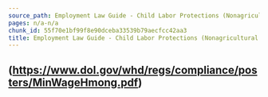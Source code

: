 ```yaml
---
source_path: Employment Law Guide - Child Labor Protections (Nonagricultural Work).md
pages: n/a-n/a
chunk_id: 55f70e1bf99f8e90dceba33539b79aecfcc42aa3
title: Employment Law Guide - Child Labor Protections (Nonagricultural Work)
---
```

## (https://www.dol.gov/whd/regs/compliance/posters/MinWageHmong.pdf)
